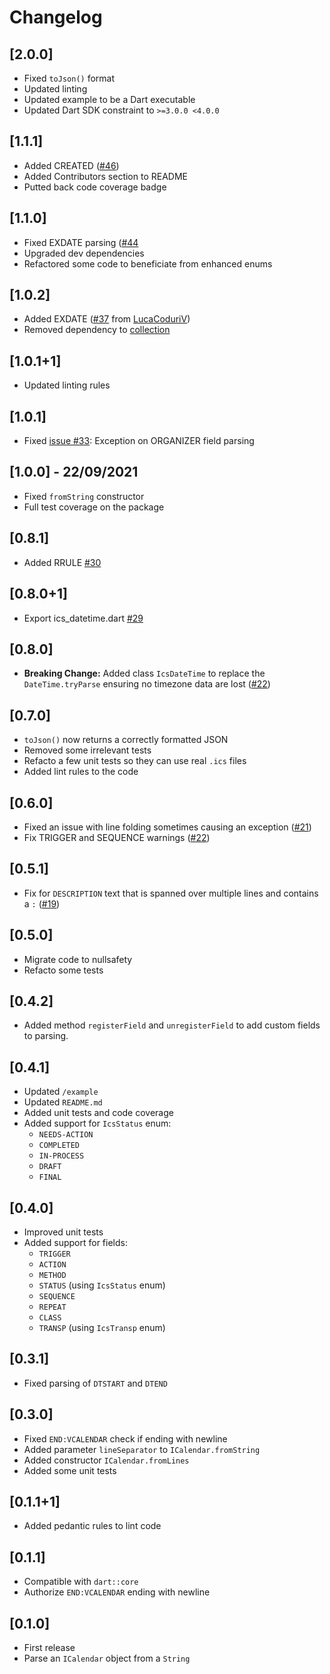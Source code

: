 # Changelog

## [2.0.0]

* Fixed `toJson()` format
* Updated linting
* Updated example to be a Dart executable
* Updated Dart SDK constraint to `>=3.0.0 <4.0.0`

## [1.1.1]

* Added CREATED ([#46](https://github.com/TesteurManiak/icalendar_parser/issues/46))
* Added Contributors section to README
* Putted back code coverage badge

## [1.1.0]

* Fixed EXDATE parsing ([#44](https://github.com/TesteurManiak/icalendar_parser/pull/44)
* Upgraded dev dependencies
* Refactored some code to beneficiate from enhanced enums

## [1.0.2]

* Added EXDATE ([#37](https://github.com/TesteurManiak/icalendar_parser/pull/37) from [LucaCoduriV](https://github.com/LucaCoduriV))
* Removed dependency to [collection](https://pub.dev/packages/collection)

## [1.0.1+1]

* Updated linting rules

## [1.0.1]

* Fixed [issue #33](https://github.com/TesteurManiak/icalendar_parser/issues/33): Exception on ORGANIZER field parsing

## [1.0.0] - 22/09/2021

* Fixed `fromString` constructor
* Full test coverage on the package

## [0.8.1]

* Added RRULE [#30](https://github.com/TesteurManiak/icalendar_parser/pull/30)

## [0.8.0+1]

* Export ics_datetime.dart [#29](https://github.com/TesteurManiak/icalendar_parser/pull/29)

## [0.8.0]

* **Breaking Change:** Added class `IcsDateTime` to replace the `DateTime.tryParse` ensuring no timezone data are lost ([#22](https://github.com/TesteurManiak/icalendar_parser/issues/27))

## [0.7.0]

* `toJson()` now returns a correctly formatted JSON
* Removed some irrelevant tests
* Refacto a few unit tests so they can use real `.ics` files
* Added lint rules to the code

## [0.6.0]

* Fixed an issue with line folding sometimes causing an exception ([#21](https://github.com/TesteurManiak/icalendar_parser/pull/21))
* Fix TRIGGER and SEQUENCE warnings ([#22](https://github.com/TesteurManiak/icalendar_parser/pull/22))

## [0.5.1]

* Fix for `DESCRIPTION` text that is spanned over multiple lines and contains a `:` ([#19](https://github.com/TesteurManiak/icalendar_parser/pull/19))

## [0.5.0]

* Migrate code to nullsafety
* Refacto some tests

## [0.4.2]

* Added method `registerField` and `unregisterField` to add custom fields to parsing. 

## [0.4.1]

* Updated `/example`
* Updated `README.md`
* Added unit tests and code coverage
* Added support for `IcsStatus` enum:
    - `NEEDS-ACTION`
    - `COMPLETED`
    - `IN-PROCESS`
    - `DRAFT`
    - `FINAL`

## [0.4.0]

* Improved unit tests
* Added support for fields:
    - `TRIGGER`
    - `ACTION`
    - `METHOD`
    - `STATUS` (using `IcsStatus` enum)
    - `SEQUENCE`
    - `REPEAT`
    - `CLASS`
    - `TRANSP` (using `IcsTransp` enum)

## [0.3.1]

* Fixed parsing of `DTSTART` and `DTEND`

## [0.3.0]

* Fixed `END:VCALENDAR` check if ending with newline
* Added parameter `lineSeparator` to `ICalendar.fromString`
* Added constructor `ICalendar.fromLines`
* Added some unit tests

## [0.1.1+1]

* Added pedantic rules to lint code

## [0.1.1]

* Compatible with `dart::core`
* Authorize `END:VCALENDAR` ending with newline

## [0.1.0]

* First release
* Parse an `ICalendar` object from a `String`
